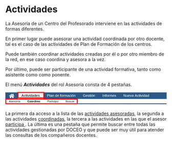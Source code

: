 # Actividades

La Asesoría de un Centro del Profesorado interviene en las actividades de formas diferentes.

En primer lugar puede asesorar una actividad coordinada por otro docente, tal es el caso de las actividades de Plan de Formación de los centros.

Puede también coordinar actividades creadas por él o por otro miembro de la red, en ese caso coordina y asesora a la vez.

Por último, puede ser participante de una actividad formativa, tanto como asistente como como ponente.

El menú _**Actividades**_  del rol Asesoría consta de 4 pestañas.

![](https://raw.githubusercontent.com/catedu/manualdoceo/master/assets/Seleccion_752.png)

La primera da acceso a la lista de las [actividades asesoradas](actividades/actividades-asesoradas.md), la segunda a las actividades [coordinadas](actividades/coordinacion-de-actividades.md), la tercera a las actividades en las que el asesor [participa ](2_actividades/participacion-en-actividades.md). La última es una pestaña que permite buscar entre todas las actividades gestionadas por DOCEO y que puede ser muy útil para atender las consultas de los compañeros docentes.

